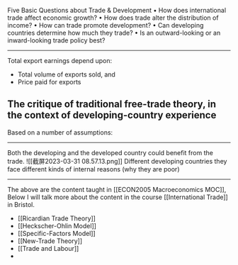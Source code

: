 
Five Basic Questions about Trade & Development
• How does international trade affect economic growth? 
• How does trade alter the distribution of income? 
• How can trade promote development? 
• Can developing countries determine how much they trade? 
• Is an outward-looking or an inward-looking trade policy best?

---
Total export earnings depend upon:
- Total volume of exports sold, and
- Price paid for exports
## The critique of traditional free-trade theory, in the context of developing-country experience
Based on a number of assumptions:

---
Both the developing and the developed country could benefit from the trade.
![[截屏2023-03-31 08.57.13.png]]
Different developing countries they face different kinds of internal reasons (why they are poor)

---

The above are the content taught in [[ECON2005 Macroeconomics MOC]], Below I will talk more about the content in the course [[International Trade]] in Bristol.

- [[Ricardian Trade Theory]]
- [[Heckscher-Ohlin Model]]
- [[Specific-Factors Model]]
- [[New-Trade Theory]]
- [[Trade and Labour]]
- 
